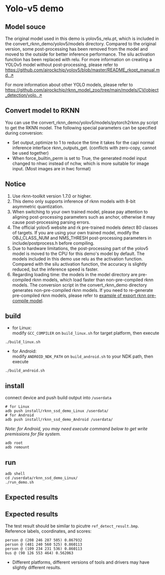 # Yolo-v5 demo

## Model souce

The original model used in this demo is yolov5s_relu.pt, which is included in the convert_rknn_demo/yolov5/models directory. Compared to the original version, some post-processing has been removed from the model and moved to the outside for better inference performance. The silu activation function has been replaced with relu. For more information on creating a YOLOv5 model without post-processing, please refer to [https://github.com/airockchip/yolov5/blob/master/README_rkopt_manual.md. ↗](https://github.com/airockchip/yolov5/blob/master/README_rkopt_manual.md)

For more information about other YOLO models, please refer to [https://github.com/airockchip/rknn_model_zoo/tree/main/models/CV/object_detection/yolo. ↗](https://github.com/airockchip/rknn_model_zoo/tree/main/models/CV/object_detection/yolo)



## Convert model to RKNN

You can use the convert_rknn_demo/yolov5/models/pytorch2rknn.py script to get the RKNN model. The following special parameters can be specified during conversion:

- Set output_optimize to 1 to reduce the time it takes for the capi normal inference interface rknn_outputs_get. (conflicts with zero-copy, cannot be used together)
- When force_builtin_perm is set to True, the generated model input changed to nhwc instead of nchw, which is more suitable for image input. (Most images are in hwc format)


## Notice

1. Use rknn-toolkit version 1.7.0 or higher.
2. This demo only supports inference of rknn models with 8-bit asymmetric quantization.
3. When switching to your own trained model, please pay attention to aligning post-processing parameters such as anchor, otherwise it may cause post-processing parsing errors.
4. The official yolov5 website and rk pre-trained models detect 80 classes of targets. If you are using your own trained model, modify the OBJ_CLASS_NUM and NMS_THRESH post-processing parameters in include/postprocess.h before compiling.
5. Due to hardware limitations, the post-processing part of the yolov5 model is moved to the CPU for this demo's model by default. The models included in this demo use relu as the activation function. Compared with the silu activation function, the accuracy is slightly reduced, but the inference speed is faster.
6. Regarding loading time: the models in the model directory are pre-compiled rknn models, which load faster than non-pre-compiled rknn models. The conversion script in the convert_rknn_demo directory generates non-pre-compiled rknn models. If you need to re-generate pre-compiled rknn models, please refer to [example of export rknn pre-compile model](https://github.com/rockchip-linux/rknn-toolkit/tree/master/examples/common_function_demos/export_rknn_precompile_model).


## build

- for Linux:  
modify `GCC_COMPILER` on `build_linux.sh` for target platform, then execute  

```
./build_linux.sh
```

- for Android:  
modify `ANDROID_NDK_PATH` on `build_android.sh` to your NDK path, then execute  

```
./build_android.sh
```

## install

connect device and push build output into `/userdata`  

```
# for Linux
adb push install/rknn_ssd_demo_Linux /userdata/
# for Android
adb push install/rknn_ssd_demo_Android /userdata/
```

*Note: for Android, you may need execute command below to get write premissions for file system.*  

```
adb root
adb remount
```

## run

```
adb shell
cd /userdata/rknn_ssd_demo_Linux/
./run_demo.sh
```

## Expected results

## Expected results

The test result should be similar to picutre `ref_detect_result.bmp`.  
Reference labels, coordinates, and scores:
```
person @ (208 246 287 505) 0.867932
person @ (481 240 560 525) 0.860113
person @ (109 234 231 536) 0.860113
bus @ (90 126 553 464) 0.562063
```

- Different platforms, different versions of tools and drivers may have slightly different results.
